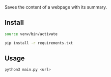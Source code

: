 Saves the content of a webpage with its summary. 



## Install

```bash
source venv/bin/activate
```


```bash
pip install -r requirements.txt
```



## Usage

```bash 
python3 main.py <url>
```
